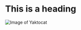 # <h1> This is a heading </h1>
![Image of Yaktocat](https://octodex.github.com/images/yaktocat.png)
